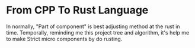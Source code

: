 # From CPP To Rust Language
In normally, "Part of component" is best adjusting method at the rust in time.
Temporally, reminding me this project tree and algorithm, it's help me to make Strict micro components by do rusting.